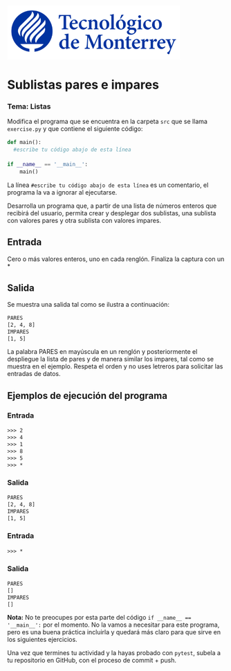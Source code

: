 ![Tec de Monterrey](../../images/logotecmty.png)
# Sublistas pares e impares
### Tema: Listas 

Modifica el programa que se encuentra en la carpeta `src` que se llama `exercise.py` y que contiene el siguiente código:

```python
def main():
  #escribe tu código abajo de esta línea

if __name__ == '__main__':
    main()
```

La línea `#escribe tu código abajo de esta línea` es un comentario, el programa la va a ignorar al ejecutarse.

Desarrolla un programa que, a partir de una lista de números enteros que recibirá del usuario, permita crear y desplegar dos sublistas, una sublista con valores pares y otra sublista con valores impares. 

## Entrada
Cero o más valores enteros, uno en cada renglón. Finaliza la captura con un *

## Salida
Se muestra una salida tal como se ilustra a continuación:
```
PARES
[2, 4, 8]
IMPARES
[1, 5]
```
La palabra PARES en mayúscula en un renglón y posteriormente el despliegue la lista de pares y de manera similar los impares, tal como se muestra en el ejemplo. Respeta el orden y no uses letreros para solicitar las entradas de datos.

## Ejemplos de ejecución del programa
### Entrada
```
>>> 2
>>> 4
>>> 1
>>> 8
>>> 5
>>> *
```
### Salida
```
PARES
[2, 4, 8]
IMPARES
[1, 5]
```
### Entrada
```
>>> *
```
### Salida
```
PARES
[]
IMPARES
[]
```

**Nota:** No te preocupes por esta parte del código `if __name__ == '__main__':` por el momento. No la vamos a necesitar para este programa, pero es una buena práctica incluirla y quedará más claro para que sirve en los siguientes ejercicios.

Una vez que termines tu actividad y la hayas probado con `pytest`, subela a tu repositorio en GitHub, con el proceso de commit + push.
